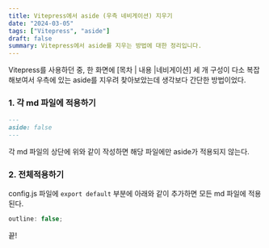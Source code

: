 ```yaml
---
title: Vitepress에서 aside (우측 네비게이션) 지우기
date: "2024-03-05"
tags: ["Vitepress", "aside"]
draft: false
summary: Vitepress에서 aside를 지우는 방법에 대한 정리입니다.
---
```


Vitepress를 사용하던 중, 한 화면에 [목차 | 내용 |네비게이션] 세 개 구성이 다소 복잡해보여서 우측에 있는 aside를 지우려 찾아보았는데 생각보다 간단한 방법이었다.

### 1. 각 md 파일에 적용하기

```md
---
aside: false
---
```

각 md 파일의 상단에 위와 같이 작성하면 해당 파일에만 aside가 적용되지 않는다.

### 2. 전체적용하기

config.js 파일에 `export default` 부분에 아래와 같이 추가하면 모든 md 파일에 적용된다.

```js
outline: false;
```

끝!